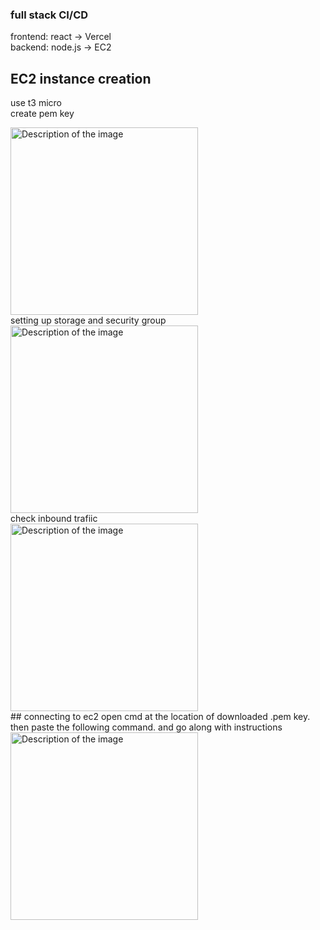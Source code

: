 
### full stack CI/CD

frontend: react -> Vercel<br>
backend: node.js -> EC2<br>

## EC2 instance creation
use t3 micro<br>
create pem key<br>

<img src="https://github.com/luckylukezzz/nodesv/assets/50476499/eaed2cc4-cfd0-4e3b-92eb-fe20f2415493" alt="Description of the image" width="300"/>
<br>
setting up storage and security group<br>
<img src="https://github.com/luckylukezzz/nodesv/assets/50476499/71b0e23e-888b-4ef4-95d7-6596ddfc72d4" alt="Description of the image" width="300"/>
<br>
check inbound trafiic<br>

<img src="https://github.com/luckylukezzz/nodesv/assets/50476499/f244a418-1189-4697-b8f1-749b4128b3c2" alt="Description of the image" width="300"/>
<br>
## connecting to ec2
open cmd at the location of downloaded .pem key. then paste the following command. and go along with instructions<br>
<img src="https://github.com/luckylukezzz/nodesv/assets/50476499/1ccf81e4-bc27-497c-89a2-a3096be08e49" alt="Description of the image" width="300"/>

